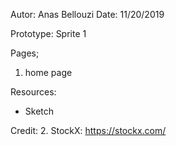Autor: Anas Bellouzi
Date: 11/20/2019

Prototype: Sprite 1

Pages;
  1. home page

Resources:
  - Sketch


Credit:
  2. StockX: https://stockx.com/

